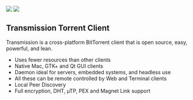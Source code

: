 [![](https://img.shields.io/chocolatey/v/transmission?color=green&label=transmission)](https://chocolatey.org/packages/transmission) [![](https://img.shields.io/chocolatey/dt/transmission)](https://chocolatey.org/packages/transmission)

## Transmission Torrent Client
Transmission is a cross-platform BitTorrent client that is open source, easy, powerful, and lean.

* Uses fewer resources than other clients
* Native Mac, GTK+ and Qt GUI clients
* Daemon ideal for servers, embedded systems, and headless use
* All these can be remote controlled by Web and Terminal clients
* Local Peer Discovery
* Full encryption, DHT, µTP, PEX and Magnet Link support
